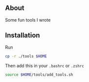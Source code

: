 ## About
Some fun tools I wrote

## Installation
Run
```bash
cp -r ./tools $HOME
```

Then add this in your `.bashrc` or `.zshrc`
```bash
source $HOME/tools/add_tools.sh
```
